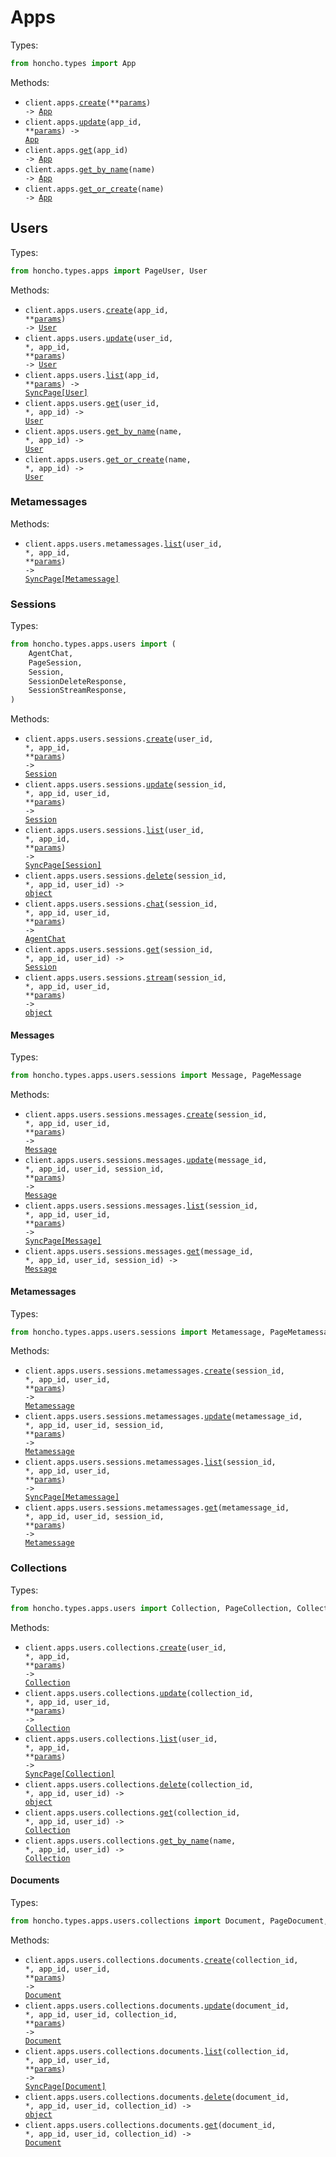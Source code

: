 # Apps

Types:

```python
from honcho.types import App
```

Methods:

- <code title="post /apps">client.apps.<a href="./src/honcho/resources/apps/apps.py">create</a>(\*\*<a href="src/honcho/types/app_create_params.py">params</a>) -> <a href="./src/honcho/types/app.py">App</a></code>
- <code title="put /apps/{app_id}">client.apps.<a href="./src/honcho/resources/apps/apps.py">update</a>(app_id, \*\*<a href="src/honcho/types/app_update_params.py">params</a>) -> <a href="./src/honcho/types/app.py">App</a></code>
- <code title="get /apps/{app_id}">client.apps.<a href="./src/honcho/resources/apps/apps.py">get</a>(app_id) -> <a href="./src/honcho/types/app.py">App</a></code>
- <code title="get /apps/name/{name}">client.apps.<a href="./src/honcho/resources/apps/apps.py">get_by_name</a>(name) -> <a href="./src/honcho/types/app.py">App</a></code>
- <code title="get /apps/get_or_create/{name}">client.apps.<a href="./src/honcho/resources/apps/apps.py">get_or_create</a>(name) -> <a href="./src/honcho/types/app.py">App</a></code>

## Users

Types:

```python
from honcho.types.apps import PageUser, User
```

Methods:

- <code title="post /apps/{app_id}/users">client.apps.users.<a href="./src/honcho/resources/apps/users/users.py">create</a>(app_id, \*\*<a href="src/honcho/types/apps/user_create_params.py">params</a>) -> <a href="./src/honcho/types/apps/user.py">User</a></code>
- <code title="put /apps/{app_id}/users/{user_id}">client.apps.users.<a href="./src/honcho/resources/apps/users/users.py">update</a>(user_id, \*, app_id, \*\*<a href="src/honcho/types/apps/user_update_params.py">params</a>) -> <a href="./src/honcho/types/apps/user.py">User</a></code>
- <code title="get /apps/{app_id}/users">client.apps.users.<a href="./src/honcho/resources/apps/users/users.py">list</a>(app_id, \*\*<a href="src/honcho/types/apps/user_list_params.py">params</a>) -> <a href="./src/honcho/types/apps/user.py">SyncPage[User]</a></code>
- <code title="get /apps/{app_id}/users/{user_id}">client.apps.users.<a href="./src/honcho/resources/apps/users/users.py">get</a>(user_id, \*, app_id) -> <a href="./src/honcho/types/apps/user.py">User</a></code>
- <code title="get /apps/{app_id}/users/name/{name}">client.apps.users.<a href="./src/honcho/resources/apps/users/users.py">get_by_name</a>(name, \*, app_id) -> <a href="./src/honcho/types/apps/user.py">User</a></code>
- <code title="get /apps/{app_id}/users/get_or_create/{name}">client.apps.users.<a href="./src/honcho/resources/apps/users/users.py">get_or_create</a>(name, \*, app_id) -> <a href="./src/honcho/types/apps/user.py">User</a></code>

### Metamessages

Methods:

- <code title="get /apps/{app_id}/users/{user_id}/metamessages">client.apps.users.metamessages.<a href="./src/honcho/resources/apps/users/metamessages.py">list</a>(user_id, \*, app_id, \*\*<a href="src/honcho/types/apps/users/metamessage_list_params.py">params</a>) -> <a href="./src/honcho/types/apps/users/sessions/metamessage.py">SyncPage[Metamessage]</a></code>

### Sessions

Types:

```python
from honcho.types.apps.users import (
    AgentChat,
    PageSession,
    Session,
    SessionDeleteResponse,
    SessionStreamResponse,
)
```

Methods:

- <code title="post /apps/{app_id}/users/{user_id}/sessions">client.apps.users.sessions.<a href="./src/honcho/resources/apps/users/sessions/sessions.py">create</a>(user_id, \*, app_id, \*\*<a href="src/honcho/types/apps/users/session_create_params.py">params</a>) -> <a href="./src/honcho/types/apps/users/session.py">Session</a></code>
- <code title="put /apps/{app_id}/users/{user_id}/sessions/{session_id}">client.apps.users.sessions.<a href="./src/honcho/resources/apps/users/sessions/sessions.py">update</a>(session_id, \*, app_id, user_id, \*\*<a href="src/honcho/types/apps/users/session_update_params.py">params</a>) -> <a href="./src/honcho/types/apps/users/session.py">Session</a></code>
- <code title="get /apps/{app_id}/users/{user_id}/sessions">client.apps.users.sessions.<a href="./src/honcho/resources/apps/users/sessions/sessions.py">list</a>(user_id, \*, app_id, \*\*<a href="src/honcho/types/apps/users/session_list_params.py">params</a>) -> <a href="./src/honcho/types/apps/users/session.py">SyncPage[Session]</a></code>
- <code title="delete /apps/{app_id}/users/{user_id}/sessions/{session_id}">client.apps.users.sessions.<a href="./src/honcho/resources/apps/users/sessions/sessions.py">delete</a>(session_id, \*, app_id, user_id) -> <a href="./src/honcho/types/apps/users/session_delete_response.py">object</a></code>
- <code title="post /apps/{app_id}/users/{user_id}/sessions/{session_id}/chat">client.apps.users.sessions.<a href="./src/honcho/resources/apps/users/sessions/sessions.py">chat</a>(session_id, \*, app_id, user_id, \*\*<a href="src/honcho/types/apps/users/session_chat_params.py">params</a>) -> <a href="./src/honcho/types/apps/users/agent_chat.py">AgentChat</a></code>
- <code title="get /apps/{app_id}/users/{user_id}/sessions/{session_id}">client.apps.users.sessions.<a href="./src/honcho/resources/apps/users/sessions/sessions.py">get</a>(session_id, \*, app_id, user_id) -> <a href="./src/honcho/types/apps/users/session.py">Session</a></code>
- <code title="post /apps/{app_id}/users/{user_id}/sessions/{session_id}/chat/stream">client.apps.users.sessions.<a href="./src/honcho/resources/apps/users/sessions/sessions.py">stream</a>(session_id, \*, app_id, user_id, \*\*<a href="src/honcho/types/apps/users/session_stream_params.py">params</a>) -> <a href="./src/honcho/types/apps/users/session_stream_response.py">object</a></code>

#### Messages

Types:

```python
from honcho.types.apps.users.sessions import Message, PageMessage
```

Methods:

- <code title="post /apps/{app_id}/users/{user_id}/sessions/{session_id}/messages">client.apps.users.sessions.messages.<a href="./src/honcho/resources/apps/users/sessions/messages.py">create</a>(session_id, \*, app_id, user_id, \*\*<a href="src/honcho/types/apps/users/sessions/message_create_params.py">params</a>) -> <a href="./src/honcho/types/apps/users/sessions/message.py">Message</a></code>
- <code title="put /apps/{app_id}/users/{user_id}/sessions/{session_id}/messages/{message_id}">client.apps.users.sessions.messages.<a href="./src/honcho/resources/apps/users/sessions/messages.py">update</a>(message_id, \*, app_id, user_id, session_id, \*\*<a href="src/honcho/types/apps/users/sessions/message_update_params.py">params</a>) -> <a href="./src/honcho/types/apps/users/sessions/message.py">Message</a></code>
- <code title="get /apps/{app_id}/users/{user_id}/sessions/{session_id}/messages">client.apps.users.sessions.messages.<a href="./src/honcho/resources/apps/users/sessions/messages.py">list</a>(session_id, \*, app_id, user_id, \*\*<a href="src/honcho/types/apps/users/sessions/message_list_params.py">params</a>) -> <a href="./src/honcho/types/apps/users/sessions/message.py">SyncPage[Message]</a></code>
- <code title="get /apps/{app_id}/users/{user_id}/sessions/{session_id}/messages/{message_id}">client.apps.users.sessions.messages.<a href="./src/honcho/resources/apps/users/sessions/messages.py">get</a>(message_id, \*, app_id, user_id, session_id) -> <a href="./src/honcho/types/apps/users/sessions/message.py">Message</a></code>

#### Metamessages

Types:

```python
from honcho.types.apps.users.sessions import Metamessage, PageMetamessage
```

Methods:

- <code title="post /apps/{app_id}/users/{user_id}/sessions/{session_id}/metamessages">client.apps.users.sessions.metamessages.<a href="./src/honcho/resources/apps/users/sessions/metamessages.py">create</a>(session_id, \*, app_id, user_id, \*\*<a href="src/honcho/types/apps/users/sessions/metamessage_create_params.py">params</a>) -> <a href="./src/honcho/types/apps/users/sessions/metamessage.py">Metamessage</a></code>
- <code title="put /apps/{app_id}/users/{user_id}/sessions/{session_id}/metamessages/{metamessage_id}">client.apps.users.sessions.metamessages.<a href="./src/honcho/resources/apps/users/sessions/metamessages.py">update</a>(metamessage_id, \*, app_id, user_id, session_id, \*\*<a href="src/honcho/types/apps/users/sessions/metamessage_update_params.py">params</a>) -> <a href="./src/honcho/types/apps/users/sessions/metamessage.py">Metamessage</a></code>
- <code title="get /apps/{app_id}/users/{user_id}/sessions/{session_id}/metamessages">client.apps.users.sessions.metamessages.<a href="./src/honcho/resources/apps/users/sessions/metamessages.py">list</a>(session_id, \*, app_id, user_id, \*\*<a href="src/honcho/types/apps/users/sessions/metamessage_list_params.py">params</a>) -> <a href="./src/honcho/types/apps/users/sessions/metamessage.py">SyncPage[Metamessage]</a></code>
- <code title="get /apps/{app_id}/users/{user_id}/sessions/{session_id}/metamessages/{metamessage_id}">client.apps.users.sessions.metamessages.<a href="./src/honcho/resources/apps/users/sessions/metamessages.py">get</a>(metamessage_id, \*, app_id, user_id, session_id, \*\*<a href="src/honcho/types/apps/users/sessions/metamessage_get_params.py">params</a>) -> <a href="./src/honcho/types/apps/users/sessions/metamessage.py">Metamessage</a></code>

### Collections

Types:

```python
from honcho.types.apps.users import Collection, PageCollection, CollectionDeleteResponse
```

Methods:

- <code title="post /apps/{app_id}/users/{user_id}/collections">client.apps.users.collections.<a href="./src/honcho/resources/apps/users/collections/collections.py">create</a>(user_id, \*, app_id, \*\*<a href="src/honcho/types/apps/users/collection_create_params.py">params</a>) -> <a href="./src/honcho/types/apps/users/collection.py">Collection</a></code>
- <code title="put /apps/{app_id}/users/{user_id}/collections/{collection_id}">client.apps.users.collections.<a href="./src/honcho/resources/apps/users/collections/collections.py">update</a>(collection_id, \*, app_id, user_id, \*\*<a href="src/honcho/types/apps/users/collection_update_params.py">params</a>) -> <a href="./src/honcho/types/apps/users/collection.py">Collection</a></code>
- <code title="get /apps/{app_id}/users/{user_id}/collections">client.apps.users.collections.<a href="./src/honcho/resources/apps/users/collections/collections.py">list</a>(user_id, \*, app_id, \*\*<a href="src/honcho/types/apps/users/collection_list_params.py">params</a>) -> <a href="./src/honcho/types/apps/users/collection.py">SyncPage[Collection]</a></code>
- <code title="delete /apps/{app_id}/users/{user_id}/collections/{collection_id}">client.apps.users.collections.<a href="./src/honcho/resources/apps/users/collections/collections.py">delete</a>(collection_id, \*, app_id, user_id) -> <a href="./src/honcho/types/apps/users/collection_delete_response.py">object</a></code>
- <code title="get /apps/{app_id}/users/{user_id}/collections/{collection_id}">client.apps.users.collections.<a href="./src/honcho/resources/apps/users/collections/collections.py">get</a>(collection_id, \*, app_id, user_id) -> <a href="./src/honcho/types/apps/users/collection.py">Collection</a></code>
- <code title="get /apps/{app_id}/users/{user_id}/collections/name/{name}">client.apps.users.collections.<a href="./src/honcho/resources/apps/users/collections/collections.py">get_by_name</a>(name, \*, app_id, user_id) -> <a href="./src/honcho/types/apps/users/collection.py">Collection</a></code>

#### Documents

Types:

```python
from honcho.types.apps.users.collections import Document, PageDocument, DocumentDeleteResponse
```

Methods:

- <code title="post /apps/{app_id}/users/{user_id}/collections/{collection_id}/documents">client.apps.users.collections.documents.<a href="./src/honcho/resources/apps/users/collections/documents.py">create</a>(collection_id, \*, app_id, user_id, \*\*<a href="src/honcho/types/apps/users/collections/document_create_params.py">params</a>) -> <a href="./src/honcho/types/apps/users/collections/document.py">Document</a></code>
- <code title="put /apps/{app_id}/users/{user_id}/collections/{collection_id}/documents/{document_id}">client.apps.users.collections.documents.<a href="./src/honcho/resources/apps/users/collections/documents.py">update</a>(document_id, \*, app_id, user_id, collection_id, \*\*<a href="src/honcho/types/apps/users/collections/document_update_params.py">params</a>) -> <a href="./src/honcho/types/apps/users/collections/document.py">Document</a></code>
- <code title="get /apps/{app_id}/users/{user_id}/collections/{collection_id}/documents">client.apps.users.collections.documents.<a href="./src/honcho/resources/apps/users/collections/documents.py">list</a>(collection_id, \*, app_id, user_id, \*\*<a href="src/honcho/types/apps/users/collections/document_list_params.py">params</a>) -> <a href="./src/honcho/types/apps/users/collections/document.py">SyncPage[Document]</a></code>
- <code title="delete /apps/{app_id}/users/{user_id}/collections/{collection_id}/documents/{document_id}">client.apps.users.collections.documents.<a href="./src/honcho/resources/apps/users/collections/documents.py">delete</a>(document_id, \*, app_id, user_id, collection_id) -> <a href="./src/honcho/types/apps/users/collections/document_delete_response.py">object</a></code>
- <code title="get /apps/{app_id}/users/{user_id}/collections/{collection_id}/documents/{document_id}">client.apps.users.collections.documents.<a href="./src/honcho/resources/apps/users/collections/documents.py">get</a>(document_id, \*, app_id, user_id, collection_id) -> <a href="./src/honcho/types/apps/users/collections/document.py">Document</a></code>
